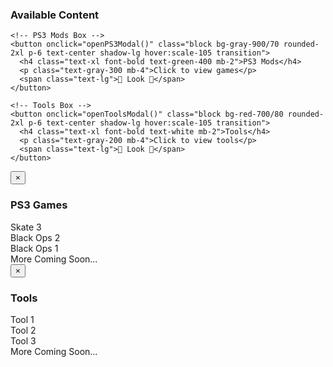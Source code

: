 <!-- Games Section -->
<section id="games" class="container mx-auto py-16 px-6">
  <h3 class="text-3xl font-semibold text-center mb-10">Available Content</h3>
  <div class="grid md:grid-cols-2 gap-6 justify-center">

    <!-- PS3 Mods Box -->
    <button onclick="openPS3Modal()" class="block bg-gray-900/70 rounded-2xl p-6 text-center shadow-lg hover:scale-105 transition">
      <h4 class="text-xl font-bold text-green-400 mb-2">PS3 Mods</h4>
      <p class="text-gray-300 mb-4">Click to view games</p>
      <span class="text-lg">👀 Look 👀</span>
    </button>

    <!-- Tools Box -->
    <button onclick="openToolsModal()" class="block bg-red-700/80 rounded-2xl p-6 text-center shadow-lg hover:scale-105 transition">
      <h4 class="text-xl font-bold text-white mb-2">Tools</h4>
      <p class="text-gray-200 mb-4">Click to view tools</p>
      <span class="text-lg">👀 Look 👀</span>
    </button>

  </div>
</section>

<!-- PS3 Modal -->
<div id="ps3Modal" class="fixed inset-0 bg-black/80 hidden items-center justify-center z-50">
  <div class="bg-gray-900 rounded-2xl p-8 max-w-lg w-full relative">
    <button onclick="closePS3Modal()" class="absolute top-3 right-3 text-gray-300 hover:text-red-500 text-2xl font-bold">&times;</button>
    <h3 class="text-2xl font-bold text-green-400 mb-6">PS3 Games</h3>
    <div class="grid gap-4">
      <div class="bg-gray-800 p-4 rounded-xl text-center hover:bg-gray-700 transition cursor-pointer">Skate 3</div>
      <div class="bg-gray-800 p-4 rounded-xl text-center hover:bg-gray-700 transition cursor-pointer">Black Ops 2</div>
      <div class="bg-gray-800 p-4 rounded-xl text-center hover:bg-gray-700 transition cursor-pointer">Black Ops 1</div>
      <div class="bg-gray-700 p-4 rounded-xl text-center text-gray-400 cursor-not-allowed">More Coming Soon...</div>
    </div>
  </div>
</div>

<!-- Tools Modal -->
<div id="toolsModal" class="fixed inset-0 bg-black/80 hidden items-center justify-center z-50">
  <div class="bg-red-800 rounded-2xl p-8 max-w-lg w-full relative">
    <button onclick="closeToolsModal()" class="absolute top-3 right-3 text-gray-100 hover:text-white text-2xl font-bold">&times;</button>
    <h3 class="text-2xl font-bold text-white mb-6">Tools</h3>
    <div class="grid gap-4">
      <div class="bg-red-700 p-4 rounded-xl text-center hover:bg-red-600 transition cursor-pointer">Tool 1</div>
      <div class="bg-red-700 p-4 rounded-xl text-center hover:bg-red-600 transition cursor-pointer">Tool 2</div>
      <div class="bg-red-700 p-4 rounded-xl text-center hover:bg-red-600 transition cursor-pointer">Tool 3</div>
      <div class="bg-red-600 p-4 rounded-xl text-center text-gray-200 cursor-not-allowed">More Coming Soon...</div>
    </div>
  </div>
</div>

<script>
  function openPS3Modal() {
    document.getElementById('ps3Modal').classList.remove('hidden');
  }
  function closePS3Modal() {
    document.getElementById('ps3Modal').classList.add('hidden');
  }

  function openToolsModal() {
    document.getElementById('toolsModal').classList.remove('hidden');
  }
  function closeToolsModal() {
    document.getElementById('toolsModal').classList.add('hidden');
  }
</script>
